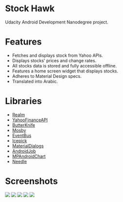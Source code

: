 # Stock Hawk
Udacity Android Development Nanodegree project.

# Features
- Fetches and displays stock from Yahoo APIs.
- Displays stocks' prices and change rates.
- All stocks data is stored and fully accessible offline.
- Features a home screen widget that displays stocks.
- Adheres to Material Design specs.
- Translated into Arabic.

# Libraries
* [Realm]
* [YahooFinanceAPI]
* [ButterKnife]
* [Mosby]
* [EventBus]
* [Icepick]
* [MaterialDialogs]
* [AndroidJob]
* [MPAndroidChart]
* [Needle]

[Realm]: <https://github.com/realm/realm-cocoa>
[YahooFinanceAPI]: <https://github.com/sstrickx/yahoofinance-api>
[ButterKnife]: <https://github.com/JakeWharton/butterknife>
[Mosby]: <https://github.com/sockeqwe/mosby>
[EventBus]: <https://github.com/sockeqwe/mosby>
[Icepick]: <https://github.com/frankiesardo/icepick>
[MaterialDialogs]: <https://github.com/afollestad/material-dialogs>
[AndroidJob]: <https://github.com/evernote/android-job>
[MPAndroidChart]: <https://github.com/PhilJay/MPAndroidChart>
[Needle]: <https://github.com/ZsoltSafrany/needle>

# Screenshots
![](/screenshots/home_english.png)
![](/screenshots/charts_english.png)
![](/screenshots/homescreen_widget.png)
![](/screenshots/home_araic.png)
![](/screenshots/charts_arabic.png)